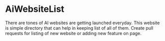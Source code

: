 # AiWebsiteList
There are tones of AI websites are getting launched everyday. This website is simple directory that can help in keeping list of all of them. Create pull requests for listing of new website or adding new feature on page.
